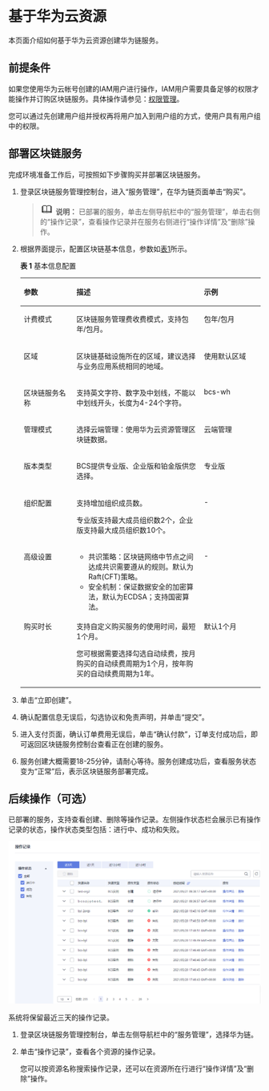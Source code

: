 # 基于华为云资源<a name="bcs_usermanual_2113_00"></a>

本页面介绍如何基于华为云资源创建华为链服务。

## 前提条件<a name="zh-cn_topic_0000001105888388_section130811619373"></a>

如果您使用华为云帐号创建的IAM用户进行操作，IAM用户需要具备足够的权限才能操作并订购区块链服务。具体操作请参见：[权限管理](权限管理-1.md)。

您可以通过先创建用户组并授权再将用户加入到用户组的方式，使用户具有用户组中的权限。

## 部署区块链服务<a name="zh-cn_topic_0000001105888388_section11408123395719"></a>

完成环境准备工作后，可按照如下步骤购买并部署区块链服务。

1.  登录区块链服务管理控制台，进入“服务管理”，在华为链页面单击“购买”。

    >![](public_sys-resources/icon-note.gif) **说明：** 
    >已部署的服务，单击左侧导航栏中的“服务管理”，单击右侧的“操作记录”，查看操作记录并在服务右侧进行“操作详情”及“删除”操作。

2.  根据界面提示，配置区块链基本信息，参数如[表1](#zh-cn_topic_0000001105888388_table1025291617346)所示。

    **表 1**  基本信息配置

    <a name="zh-cn_topic_0000001105888388_table1025291617346"></a>
    <table><thead align="left"><tr id="zh-cn_topic_0000001105888388_row5250916183411"><th class="cellrowborder" valign="top" width="21.92%" id="mcps1.2.4.1.1"><p id="zh-cn_topic_0000001105888388_p1124914166347"><a name="zh-cn_topic_0000001105888388_p1124914166347"></a><a name="zh-cn_topic_0000001105888388_p1124914166347"></a>参数</p>
    </th>
    <th class="cellrowborder" valign="top" width="53.02%" id="mcps1.2.4.1.2"><p id="zh-cn_topic_0000001105888388_p324917164347"><a name="zh-cn_topic_0000001105888388_p324917164347"></a><a name="zh-cn_topic_0000001105888388_p324917164347"></a>描述</p>
    </th>
    <th class="cellrowborder" valign="top" width="25.06%" id="mcps1.2.4.1.3"><p id="zh-cn_topic_0000001105888388_p1124961611344"><a name="zh-cn_topic_0000001105888388_p1124961611344"></a><a name="zh-cn_topic_0000001105888388_p1124961611344"></a>示例</p>
    </th>
    </tr>
    </thead>
    <tbody><tr id="zh-cn_topic_0000001105888388_row19250191616348"><td class="cellrowborder" valign="top" width="21.92%" headers="mcps1.2.4.1.1 "><p id="zh-cn_topic_0000001105888388_p152505164341"><a name="zh-cn_topic_0000001105888388_p152505164341"></a><a name="zh-cn_topic_0000001105888388_p152505164341"></a>计费模式</p>
    </td>
    <td class="cellrowborder" valign="top" width="53.02%" headers="mcps1.2.4.1.2 "><p id="zh-cn_topic_0000001105888388_p102500160349"><a name="zh-cn_topic_0000001105888388_p102500160349"></a><a name="zh-cn_topic_0000001105888388_p102500160349"></a>区块链服务管理费收费模式，支持包年/包月。</p>
    </td>
    <td class="cellrowborder" valign="top" width="25.06%" headers="mcps1.2.4.1.3 "><p id="zh-cn_topic_0000001105888388_p3250916163416"><a name="zh-cn_topic_0000001105888388_p3250916163416"></a><a name="zh-cn_topic_0000001105888388_p3250916163416"></a>包年/包月</p>
    </td>
    </tr>
    <tr id="zh-cn_topic_0000001105888388_row525011611341"><td class="cellrowborder" valign="top" width="21.92%" headers="mcps1.2.4.1.1 "><p id="zh-cn_topic_0000001105888388_p92501716183413"><a name="zh-cn_topic_0000001105888388_p92501716183413"></a><a name="zh-cn_topic_0000001105888388_p92501716183413"></a>区域</p>
    </td>
    <td class="cellrowborder" valign="top" width="53.02%" headers="mcps1.2.4.1.2 "><p id="zh-cn_topic_0000001105888388_p5250816173416"><a name="zh-cn_topic_0000001105888388_p5250816173416"></a><a name="zh-cn_topic_0000001105888388_p5250816173416"></a>区块链基础设施所在的区域，建议选择与业务应用系统相同的地域。</p>
    </td>
    <td class="cellrowborder" valign="top" width="25.06%" headers="mcps1.2.4.1.3 "><p id="zh-cn_topic_0000001105888388_p625017165340"><a name="zh-cn_topic_0000001105888388_p625017165340"></a><a name="zh-cn_topic_0000001105888388_p625017165340"></a>使用默认区域</p>
    </td>
    </tr>
    <tr id="zh-cn_topic_0000001105888388_row14250141693410"><td class="cellrowborder" valign="top" width="21.92%" headers="mcps1.2.4.1.1 "><p id="zh-cn_topic_0000001105888388_p625061612343"><a name="zh-cn_topic_0000001105888388_p625061612343"></a><a name="zh-cn_topic_0000001105888388_p625061612343"></a>区块链服务名称</p>
    </td>
    <td class="cellrowborder" valign="top" width="53.02%" headers="mcps1.2.4.1.2 "><p id="zh-cn_topic_0000001105888388_p182501164347"><a name="zh-cn_topic_0000001105888388_p182501164347"></a><a name="zh-cn_topic_0000001105888388_p182501164347"></a>支持英文字符、数字及中划线，不能以中划线开头，长度为4-24个字符。</p>
    </td>
    <td class="cellrowborder" valign="top" width="25.06%" headers="mcps1.2.4.1.3 "><p id="zh-cn_topic_0000001105888388_p19250201618349"><a name="zh-cn_topic_0000001105888388_p19250201618349"></a><a name="zh-cn_topic_0000001105888388_p19250201618349"></a>bcs-wh</p>
    </td>
    </tr>
    <tr id="row20437154244918"><td class="cellrowborder" valign="top" width="21.92%" headers="mcps1.2.4.1.1 "><p id="p0438942164915"><a name="p0438942164915"></a><a name="p0438942164915"></a>管理模式</p>
    </td>
    <td class="cellrowborder" valign="top" width="53.02%" headers="mcps1.2.4.1.2 "><p id="p543824274919"><a name="p543824274919"></a><a name="p543824274919"></a>选择云端管理：使用华为云资源管理区块链数据。</p>
    </td>
    <td class="cellrowborder" valign="top" width="25.06%" headers="mcps1.2.4.1.3 "><p id="p34387420494"><a name="p34387420494"></a><a name="p34387420494"></a>云端管理</p>
    </td>
    </tr>
    <tr id="zh-cn_topic_0000001105888388_row1225119161341"><td class="cellrowborder" valign="top" width="21.92%" headers="mcps1.2.4.1.1 "><p id="zh-cn_topic_0000001105888388_p152502167346"><a name="zh-cn_topic_0000001105888388_p152502167346"></a><a name="zh-cn_topic_0000001105888388_p152502167346"></a>版本类型</p>
    </td>
    <td class="cellrowborder" valign="top" width="53.02%" headers="mcps1.2.4.1.2 "><p id="zh-cn_topic_0000001105888388_p125114166343"><a name="zh-cn_topic_0000001105888388_p125114166343"></a><a name="zh-cn_topic_0000001105888388_p125114166343"></a>BCS提供专业版、企业版和铂金版供您选择。</p>
    </td>
    <td class="cellrowborder" valign="top" width="25.06%" headers="mcps1.2.4.1.3 "><p id="zh-cn_topic_0000001105888388_p925117168348"><a name="zh-cn_topic_0000001105888388_p925117168348"></a><a name="zh-cn_topic_0000001105888388_p925117168348"></a>专业版</p>
    </td>
    </tr>
    <tr id="zh-cn_topic_0000001105888388_row1025118168348"><td class="cellrowborder" valign="top" width="21.92%" headers="mcps1.2.4.1.1 "><p id="zh-cn_topic_0000001105888388_p11251121633411"><a name="zh-cn_topic_0000001105888388_p11251121633411"></a><a name="zh-cn_topic_0000001105888388_p11251121633411"></a>组织配置</p>
    </td>
    <td class="cellrowborder" valign="top" width="53.02%" headers="mcps1.2.4.1.2 "><p id="zh-cn_topic_0000001105888388_p1425181653415"><a name="zh-cn_topic_0000001105888388_p1425181653415"></a><a name="zh-cn_topic_0000001105888388_p1425181653415"></a>支持增加组织成员数。</p>
    <p id="zh-cn_topic_0000001105888388_p172511166349"><a name="zh-cn_topic_0000001105888388_p172511166349"></a><a name="zh-cn_topic_0000001105888388_p172511166349"></a>专业版支持最大成员组织数2个，企业版支持最大成员组织数10个。</p>
    </td>
    <td class="cellrowborder" valign="top" width="25.06%" headers="mcps1.2.4.1.3 "><p id="zh-cn_topic_0000001105888388_p1925171619348"><a name="zh-cn_topic_0000001105888388_p1925171619348"></a><a name="zh-cn_topic_0000001105888388_p1925171619348"></a>-</p>
    </td>
    </tr>
    <tr id="zh-cn_topic_0000001105888388_row925201614347"><td class="cellrowborder" valign="top" width="21.92%" headers="mcps1.2.4.1.1 "><p id="zh-cn_topic_0000001105888388_p13251316123415"><a name="zh-cn_topic_0000001105888388_p13251316123415"></a><a name="zh-cn_topic_0000001105888388_p13251316123415"></a>高级设置</p>
    </td>
    <td class="cellrowborder" valign="top" width="53.02%" headers="mcps1.2.4.1.2 "><a name="zh-cn_topic_0000001105888388_ul182511116173419"></a><a name="zh-cn_topic_0000001105888388_ul182511116173419"></a><ul id="zh-cn_topic_0000001105888388_ul182511116173419"><li>共识策略：区块链网络中节点之间达成共识需要遵从的规则。默认为Raft(CFT)策略。</li><li>安全机制：保证数据安全的加密算法，默认为ECDSA；支持国密算法。</li></ul>
    </td>
    <td class="cellrowborder" valign="top" width="25.06%" headers="mcps1.2.4.1.3 "><p id="zh-cn_topic_0000001105888388_p142511516153412"><a name="zh-cn_topic_0000001105888388_p142511516153412"></a><a name="zh-cn_topic_0000001105888388_p142511516153412"></a>-</p>
    </td>
    </tr>
    <tr id="zh-cn_topic_0000001105888388_row325231643412"><td class="cellrowborder" valign="top" width="21.92%" headers="mcps1.2.4.1.1 "><p id="zh-cn_topic_0000001105888388_p1825214165344"><a name="zh-cn_topic_0000001105888388_p1825214165344"></a><a name="zh-cn_topic_0000001105888388_p1825214165344"></a>购买时长</p>
    </td>
    <td class="cellrowborder" valign="top" width="53.02%" headers="mcps1.2.4.1.2 "><p id="zh-cn_topic_0000001105888388_p152524168345"><a name="zh-cn_topic_0000001105888388_p152524168345"></a><a name="zh-cn_topic_0000001105888388_p152524168345"></a>支持自定义购买服务的使用时间，最短1个月。</p>
    <p id="zh-cn_topic_0000001105888388_p5252416173411"><a name="zh-cn_topic_0000001105888388_p5252416173411"></a><a name="zh-cn_topic_0000001105888388_p5252416173411"></a>您可根据需要选择勾选自动续费，按月购买的自动续费周期为1个月，按年购买的自动续费周期为1年。</p>
    </td>
    <td class="cellrowborder" valign="top" width="25.06%" headers="mcps1.2.4.1.3 "><p id="zh-cn_topic_0000001105888388_p13252131616345"><a name="zh-cn_topic_0000001105888388_p13252131616345"></a><a name="zh-cn_topic_0000001105888388_p13252131616345"></a>默认1个月</p>
    </td>
    </tr>
    </tbody>
    </table>

3.  单击“立即创建”。
4.  确认配置信息无误后，勾选协议和免责声明，并单击“提交”。
5.  进入支付页面，确认订单费用无误后，单击“确认付款”，订单支付成功后，即可返回区块链服务控制台查看正在创建的服务。
6.  服务创建大概需要18-25分钟，请耐心等待。服务创建成功后，查看服务状态变为“正常”后，表示区块链服务部署完成。

## 后续操作（可选）<a name="zh-cn_topic_0000001105888388_section54131333155718"></a>

已部署的服务，支持查看创建、删除等操作记录。左侧操作状态栏会展示已有操作记录的状态，操作状态类型包括：进行中、成功和失败。

![](figures/zh-cn_image_0000001176430877.png)

系统将保留最近三天的操作记录。

1.  登录区块链服务管理控制台，单击左侧导航栏中的“服务管理”，选择华为链。
2.  单击“操作记录”，查看各个资源的操作记录。

    您可以按资源名称搜索操作记录，还可以在资源所在行进行“操作详情”及“删除”操作。


